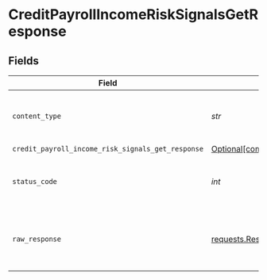 # CreditPayrollIncomeRiskSignalsGetResponse


## Fields

| Field                                                                                                                                  | Type                                                                                                                                   | Required                                                                                                                               | Description                                                                                                                            |
| -------------------------------------------------------------------------------------------------------------------------------------- | -------------------------------------------------------------------------------------------------------------------------------------- | -------------------------------------------------------------------------------------------------------------------------------------- | -------------------------------------------------------------------------------------------------------------------------------------- |
| `content_type`                                                                                                                         | *str*                                                                                                                                  | :heavy_check_mark:                                                                                                                     | HTTP response content type for this operation                                                                                          |
| `credit_payroll_income_risk_signals_get_response`                                                                                      | [Optional[components.CreditPayrollIncomeRiskSignalsGetResponse]](../../models/components/creditpayrollincomerisksignalsgetresponse.md) | :heavy_minus_sign:                                                                                                                     | OK                                                                                                                                     |
| `status_code`                                                                                                                          | *int*                                                                                                                                  | :heavy_check_mark:                                                                                                                     | HTTP response status code for this operation                                                                                           |
| `raw_response`                                                                                                                         | [requests.Response](https://requests.readthedocs.io/en/latest/api/#requests.Response)                                                  | :heavy_check_mark:                                                                                                                     | Raw HTTP response; suitable for custom response parsing                                                                                |